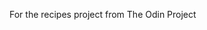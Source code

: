 For the recipes project from The Odin Project

<!-- *remember to action git commands from terminal a la git workflow with
    git add = stage a file
    git commit -m "snapshot name" = lable the commitment
    git status = check file statuses
    git log = see snapshots
    git push origin main = push to GitHub repository
- commit every meaningful change in code to create timeline

self relfection
    forgot to commit lemonade and pizza recipes apart
    if anything had happened, I'd have lost both files
SOLUTION
    commit after creating and adding boiler frame for each HTML file, then again when adding content- AND in the middle of content creation if I need to leave my work station -->